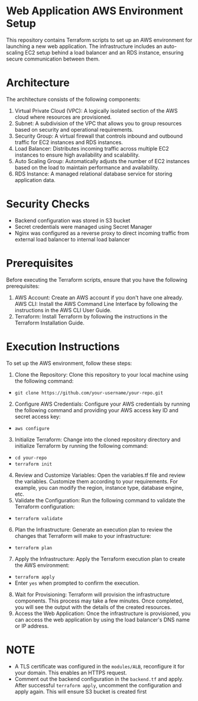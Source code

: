 
# Web Application AWS Environment Setup

This repository contains Terraform scripts to set up an AWS environment for launching a new web application. The infrastructure includes an auto-scaling EC2 setup behind a load balancer and an RDS instance, ensuring secure communication between them.

# Architecture

The architecture consists of the following components:
1. Virtual Private Cloud (VPC): A logically isolated section of the AWS cloud where resources are provisioned.
2. Subnet: A subdivision of the VPC that allows you to group resources based on security and operational requirements.
3. Security Group: A virtual firewall that controls inbound and outbound traffic for EC2 instances and RDS instances.
4. Load Balancer: Distributes incoming traffic across multiple EC2 instances to ensure high availability and scalability.
5. Auto Scaling Group: Automatically adjusts the number of EC2 instances based on the load to maintain performance and availability.
6. RDS Instance: A managed relational database service for storing application data.

# Security Checks
- Backend configuration was stored in S3 bucket
- Secret credentials were managed using Secret Manager
- Nginx was configured as a reverse proxy to direct incoming traffic from external load balancer to internal load balancer

# Prerequisites

Before executing the Terraform scripts, ensure that you have the following prerequisites:
1. AWS Account: Create an AWS account if you don't have one already.
AWS CLI: Install the AWS Command Line Interface by following the instructions in the AWS CLI User Guide.
2. Terraform: Install Terraform by following the instructions in the Terraform Installation Guide.

# Execution Instructions

To set up the AWS environment, follow these steps:
1. Clone the Repository: Clone this repository to your local machine using the following command:
- `git clone https://github.com/your-username/your-repo.git`

2. Configure AWS Credentials: Configure your AWS credentials by running the following command and providing your AWS access key ID and secret access key:
- `aws configure`

3. Initialize Terraform: Change into the cloned repository directory and initialize Terraform by running the following command:
- `cd your-repo`
- `terraform init`

4. Review and Customize Variables: Open the variables.tf file and review the variables. Customize them according to your requirements. For example, you can modify the region, instance type, database engine, etc.
5. Validate the Configuration: Run the following command to validate the Terraform configuration:
- `terraform validate`
6. Plan the Infrastructure: Generate an execution plan to review the changes that Terraform will make to your infrastructure:
- `terraform plan` 
7. Apply the Infrastructure: Apply the Terraform execution plan to create the AWS environment:
- `terraform apply`
- Enter `yes` when prompted to confirm the execution.
8. Wait for Provisioning: Terraform will provision the infrastructure components. This process may take a few minutes. Once completed, you will see the output with the details of the created resources.
9. Access the Web Application: Once the infrastructure is provisioned, you can access the web application by using the load balancer's DNS name or IP address. 

# NOTE
- A TLS certificate was configured in the `modules/ALB`, reconfigure it for your domain. This enables an HTTPS request. 
- Comment out the backend configuration in the `backend.tf` and apply. After successful `terraform apply`, uncomment the configuration and apply again. This will ensure S3 bucket is created first